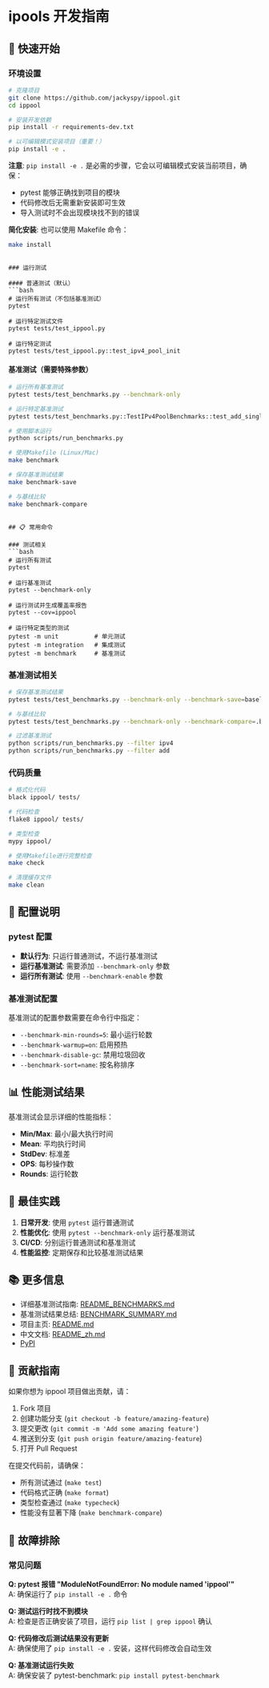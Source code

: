 # ipools 开发指南

## 🚀 快速开始

### 环境设置
```bash
# 克隆项目
git clone https://github.com/jackyspy/ippool.git
cd ippool

# 安装开发依赖
pip install -r requirements-dev.txt

# 以可编辑模式安装项目（重要！）
pip install -e .
```

**注意**: `pip install -e .` 是必需的步骤，它会以可编辑模式安装当前项目，确保：
- pytest 能够正确找到项目的模块
- 代码修改后无需重新安装即可生效
- 导入测试时不会出现模块找不到的错误

**简化安装**: 也可以使用 Makefile 命令：
```bash
make install
```
```

### 运行测试

#### 普通测试（默认）
```bash
# 运行所有测试（不包括基准测试）
pytest

# 运行特定测试文件
pytest tests/test_ippool.py

# 运行特定测试
pytest tests/test_ippool.py::test_ipv4_pool_init
```

#### 基准测试（需要特殊参数）
```bash
# 运行所有基准测试
pytest tests/test_benchmarks.py --benchmark-only

# 运行特定基准测试
pytest tests/test_benchmarks.py::TestIPv4PoolBenchmarks::test_add_single_network --benchmark-only

# 使用脚本运行
python scripts/run_benchmarks.py

# 使用Makefile (Linux/Mac)
make benchmark

# 保存基准测试结果
make benchmark-save

# 与基线比较
make benchmark-compare
```
```

## 📋 常用命令

### 测试相关
```bash
# 运行所有测试
pytest

# 运行基准测试
pytest --benchmark-only

# 运行测试并生成覆盖率报告
pytest --cov=ippool

# 运行特定类型的测试
pytest -m unit          # 单元测试
pytest -m integration   # 集成测试
pytest -m benchmark     # 基准测试
```

### 基准测试相关
```bash
# 保存基准测试结果
pytest tests/test_benchmarks.py --benchmark-only --benchmark-save=baseline

# 与基线比较
pytest tests/test_benchmarks.py --benchmark-only --benchmark-compare=.benchmarks/baseline.json

# 过滤基准测试
python scripts/run_benchmarks.py --filter ipv4
python scripts/run_benchmarks.py --filter add
```

### 代码质量
```bash
# 格式化代码
black ippool/ tests/

# 代码检查
flake8 ippool/ tests/

# 类型检查
mypy ippool/

# 使用Makefile进行完整检查
make check

# 清理缓存文件
make clean
```

## 🔧 配置说明

### pytest 配置
- **默认行为**: 只运行普通测试，不运行基准测试
- **运行基准测试**: 需要添加 `--benchmark-only` 参数
- **运行所有测试**: 使用 `--benchmark-enable` 参数

### 基准测试配置
基准测试的配置参数需要在命令行中指定：
- `--benchmark-min-rounds=5`: 最小运行轮数
- `--benchmark-warmup=on`: 启用预热
- `--benchmark-disable-gc`: 禁用垃圾回收
- `--benchmark-sort=name`: 按名称排序

## 📊 性能测试结果

基准测试会显示详细的性能指标：
- **Min/Max**: 最小/最大执行时间
- **Mean**: 平均执行时间
- **StdDev**: 标准差
- **OPS**: 每秒操作数
- **Rounds**: 运行轮数

## 🎯 最佳实践

1. **日常开发**: 使用 `pytest` 运行普通测试
2. **性能优化**: 使用 `pytest --benchmark-only` 运行基准测试
3. **CI/CD**: 分别运行普通测试和基准测试
4. **性能监控**: 定期保存和比较基准测试结果

## 📚 更多信息

- 详细基准测试指南: [README_BENCHMARKS.md](README_BENCHMARKS.md)
- 基准测试结果总结: [BENCHMARK_SUMMARY.md](BENCHMARK_SUMMARY.md)
- 项目主页: [README.md](README.md)
- 中文文档: [README_zh.md](README_zh.md)
- [PyPI](https://pypi.org/project/ipools/)

## 🤝 贡献指南

如果你想为 ippool 项目做出贡献，请：

1. Fork 项目
2. 创建功能分支 (`git checkout -b feature/amazing-feature`)
3. 提交更改 (`git commit -m 'Add some amazing feature'`)
4. 推送到分支 (`git push origin feature/amazing-feature`)
5. 打开 Pull Request

在提交代码前，请确保：
- 所有测试通过 (`make test`)
- 代码格式正确 (`make format`)
- 类型检查通过 (`make typecheck`)
- 性能没有显著下降 (`make benchmark-compare`)

## 🔧 故障排除

### 常见问题

**Q: pytest 报错 "ModuleNotFoundError: No module named 'ippool'"**  
A: 确保运行了 `pip install -e .` 命令

**Q: 测试运行时找不到模块**  
A: 检查是否正确安装了项目，运行 `pip list | grep ippool` 确认

**Q: 代码修改后测试结果没有更新**  
A: 确保使用了 `pip install -e .` 安装，这样代码修改会自动生效

**Q: 基准测试运行失败**  
A: 确保安装了 pytest-benchmark: `pip install pytest-benchmark` 